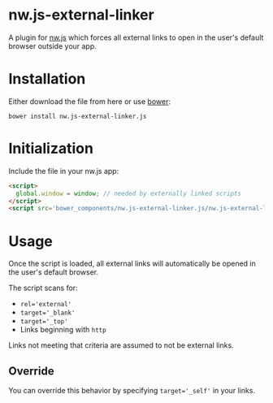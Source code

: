 nw.js-external-linker
===

A plugin for [nw.js](https://github.com/nwjs/nw.js) which forces all external links to open in the user's default browser outside your app.

Installation
===

Either download the file from here or use [bower](http://bower.io/):

```
bower install nw.js-external-linker.js
```

Initialization
===

Include the file in your nw.js app:

```html
<script>
  global.window = window; // needed by externally linked scripts
</script>
<script src='bower_components/nw.js-external-linker.js/nw.js-external-linker.js'></script>
```

Usage
===

Once the script is loaded, all external links will automatically be opened in the user's default browser.

The script scans for:

- `rel='external'`
- `target='_blank'`
- `target='_top'`
- Links beginning with `http`

Links not meeting that criteria are assumed to not be external links.

Override
---

You can override this behavior by specifying `target='_self'` in your links.
